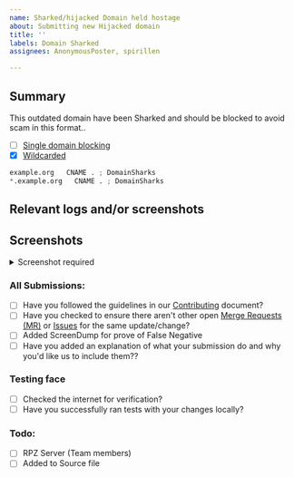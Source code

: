 ```yaml
---
name: Sharked/hijacked Domain held hostage
about: Submitting new Hijacked domain
title: ''
labels: Domain Sharked
assignees: AnonymousPoster, spirillen

---
```


## Summary

<!-- Keep any domains in back ticks `(`)`

Screenshot is required within the <details> pane. Leave a blank line before 
and after the image link -->

This outdated domain have been Sharked and should be blocked to avoid 
scam in this format..

- [ ] [Single domain blocking](source/sharked-domains/domains.list)
- [X] [Wildcarded](source/sharked-domains/wildcard.list)

```python
example.org   CNAME . ; DomainSharks
*.example.org   CNAME . ; DomainSharks
```

## Relevant logs and/or screenshots
<!-- Paste any relevant logs - please use code blocks (```) to format 
console output, logs, and code as it's very hard to read otherwise. -->
<!-- required -->

## Screenshots

<details><Summary>Screenshot required</summary>



</details>

### All Submissions:
- [ ] Have you followed the guidelines in our [Contributing](CONTRIBUTING.md) document?
- [ ] Have you checked to ensure there aren't other open
	[Merge Requests (MR)](../merge_requests) or [Issues](../issues) for
	the same update/change?
- [ ] Added ScreenDump for prove of False Negative
- [ ] Have you added an explanation of what your submission do and why
	you'd like us to include them??

### Testing face
- [ ] Checked the internet for verification?
- [ ] Have you successfully ran tests with your changes locally?

### Todo:
- [ ] RPZ Server (Team members)
- [ ] Added to Source file
